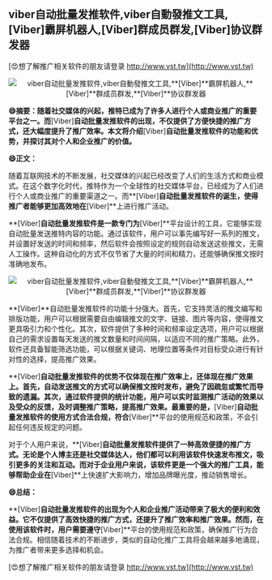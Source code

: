 ## **viber自动批量发推软件,viber自動發推文工具,**[Viber]**霸屏机器人,**[Viber]**群成员群发,**[Viber]**协议群发器**

[😍想了解推广相关软件的朋友请登录 http://www.vst.tw](http://www.vst.tw)

 <center><img src="https://vst.tw/MP4/tuiguang/png/5.png" alt="viber自动批量发推软件,viber自動發推文工具,**[Viber]**霸屏机器人,**[Viber]**群成员群发,**[Viber]**协议群发器"></center>

**😄摘要：随着社交媒体的兴起，推特已成为了许多人进行个人或商业推广的重要平台之一。而**[Viber]**自动批量发推软件的出现，不仅提供了方便快捷的推广方式，还大幅度提升了推广效率。本文将介绍**[Viber]**自动批量发推软件的功能和优势，并探讨其对个人和企业推广的价值。**

**😄正文：**

随着互联网技术的不断发展，社交媒体的兴起已经改变了人们的生活方式和商业模式。在这个数字化时代，推特作为一个全球性的社交媒体平台，已经成为了人们进行个人或商业推广的重要渠道之一。而**[Viber]**自动批量发推软件的诞生，使得推广者能够更加高效地在**[Viber]**上进行推广活动。

**[Viber]**自动批量发推软件是一款专门为**[Viber]**平台设计的工具，它能够实现自动批量发送推特内容的功能。通过该软件，用户可以事先编写好一系列的推文，并设置好发送的时间和频率，然后软件会按照设定的规则自动发送这些推文，无需人工操作。这种自动化的方式不仅节省了大量的时间和精力，还能够确保推文按时准确地发布。

 <center><img src="https://vst.tw/MP4/tuiguang/png/3.png" alt="viber自动批量发推软件,viber自動發推文工具,**[Viber]**霸屏机器人,**[Viber]**群成员群发,**[Viber]**协议群发器"></center>

**[Viber]**自动批量发推软件的功能十分强大。首先，它支持灵活的推文编写和排版功能，用户可以根据需要自由编辑推文的文字、链接、图片等内容，使得推文更具吸引力和个性化。其次，软件提供了多种时间和频率设定选项，用户可以根据自己的需求设置每天发送的推文数量和时间间隔，以适应不同的推广策略。此外，软件还具备智能筛选功能，可以根据关键词、地理位置等条件对目标受众进行有针对性的选择，提高推广效果。

**[Viber]**自动批量发推软件的优势不仅体现在推广效率上，还体现在推广效果上。首先，自动发送推文的方式可以确保推文按时发布，避免了因疏忽或繁忙而导致的遗漏。其次，通过软件提供的统计功能，用户可以实时监测推广活动的效果以及受众的反馈，及时调整推广策略，提高推广效果。最重要的是，**[Viber]**自动批量发推软件的使用方式合法合规，符合**[Viber]**平台的使用规范和政策，不会引起任何违反规定的问题。

对于个人用户来说，**[Viber]**自动批量发推软件提供了一种高效便捷的推广方式。无论是个人博主还是社交媒体达人，他们都可以利用该软件快速发布推文，吸引更多的关注和互动。而对于企业用户来说，该软件更是一个强大的推广工具，能够帮助企业在**[Viber]**上快速扩大影响力，增加品牌曝光度，推动销售增长。

**😄总结：**

**[Viber]**自动批量发推软件的出现为个人和企业推广活动带来了极大的便利和效益。它不仅提供了高效快捷的推广方式，还提升了推广效率和推广效果。然而，在使用该软件时，用户需要遵守**[Viber]**平台的使用规范和政策，确保推广行为合法合规。相信随着技术的不断进步，类似的自动化推广工具将会越来越多地涌现，为推广者带来更多选择和机会。

[😍想了解推广相关软件的朋友请登录 http://www.vst.tw](http://www.vst.tw)



